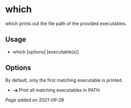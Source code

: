 # which
which prints out the file path of the provided executables.

## Usage
- which [options] [executable(s)]

## Options
By default, only the first matching executable is printed.

- **-a** Print all matching executables in PATH.

*Page added on 2021-09-28*

